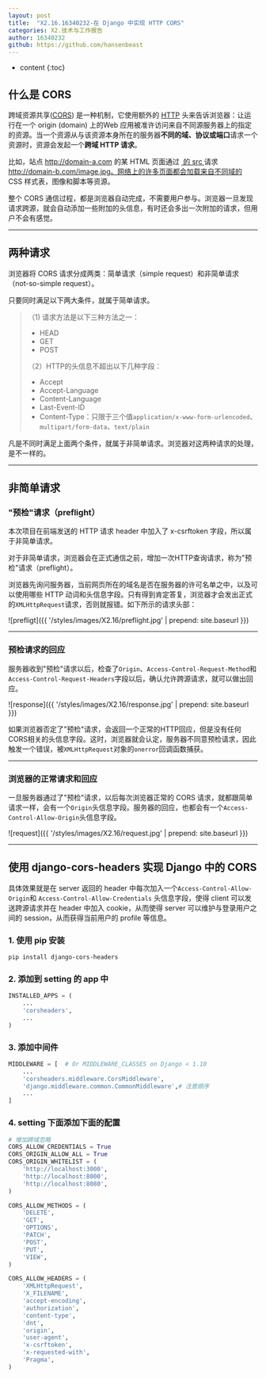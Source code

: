```yaml
---
layout: post
title:  "X2.16.16340232-在 Django 中实现 HTTP CORS"
categories: X2.技术与工作报告
author: 16340232
github: https://github.com/hansenbeast
---
```


* content
{:toc}


## 什么是 CORS

跨域资源共享([CORS](https://developer.mozilla.org/en-US/docs/Glossary/CORS)) 是一种机制，它使用额外的 [HTTP](https://developer.mozilla.org/en-US/docs/Glossary/HTTP) 头来告诉浏览器：让运行在一个 origin (domain) 上的Web 应用被准许访问来自不同源服务器上的指定的资源。当一个资源从与该资源本身所在的服务器**不同的域、协议或端口**请求一个资源时，资源会发起一个**跨域 HTTP 请求**。

比如，站点 http://domain-a.com 的某 HTML 页面通过 [ <img> 的 src ](https://developer.mozilla.org/zh-CN/docs/Web/HTML/Element/Img#Attributes)请求 http://domain-b.com/image.jpg。网络上的许多页面都会加载来自不同域的 CSS 样式表，图像和脚本等资源。

整个 CORS 通信过程，都是浏览器自动完成，不需要用户参与。浏览器一旦发现请求跨源，就会自动添加一些附加的头信息，有时还会多出一次附加的请求，但用户不会有感觉。

------



## 两种请求

浏览器将 CORS 请求分成两类：简单请求（simple request）和非简单请求（not-so-simple request）。

只要同时满足以下两大条件，就属于简单请求。

> （1) 请求方法是以下三种方法之一：
>
> - HEAD
> - GET
> - POST
>
> （2）HTTP的头信息不超出以下几种字段：
>
> - Accept
> - Accept-Language
> - Content-Language
> - Last-Event-ID
> - Content-Type：只限于三个值`application/x-www-form-urlencoded`、`multipart/form-data`、`text/plain`

凡是不同时满足上面两个条件，就属于非简单请求。浏览器对这两种请求的处理，是不一样的。

------



## 非简单请求

### "预检"请求（preflight）

本次项目在前端发送的 HTTP 请求 header 中加入了 x-csrftoken 字段，所以属于非简单请求。

对于非简单请求，浏览器会在正式通信之前，增加一次HTTP查询请求，称为"预检"请求（preflight）。

浏览器先询问服务器，当前网页所在的域名是否在服务器的许可名单之中，以及可以使用哪些 HTTP 动词和头信息字段。只有得到肯定答复，浏览器才会发出正式的`XMLHttpRequest`请求，否则就报错。如下所示的请求头部：

![prefligt]({{ '/styles/images/X2.16/preflight.jpg' | prepend: site.baseurl }})

------



### 预检请求的回应

服务器收到"预检"请求以后，检查了`Origin`、`Access-Control-Request-Method`和`Access-Control-Request-Headers`字段以后，确认允许跨源请求，就可以做出回应。

![response]({{ '/styles/images/X2.16/response.jpg' | prepend: site.baseurl }})

如果浏览器否定了"预检"请求，会返回一个正常的HTTP回应，但是没有任何CORS相关的头信息字段。这时，浏览器就会认定，服务器不同意预检请求，因此触发一个错误，被`XMLHttpRequest`对象的`onerror`回调函数捕获。

------



### 浏览器的正常请求和回应

一旦服务器通过了"预检"请求，以后每次浏览器正常的 CORS 请求，就都跟简单请求一样，会有一个`Origin`头信息字段。服务器的回应，也都会有一个`Access-Control-Allow-Origin`头信息字段。

![request]({{ '/styles/images/X2.16/request.jpg' | prepend: site.baseurl }})

------



## 使用 django-cors-headers 实现 Django 中的 CORS 

具体效果就是在 server 返回的 header 中每次加入一个`Access-Control-Allow-Origin`和 `Access-Control-Allow-Credentials` 头信息字段，使得 client 可以发送跨源请求并在 header 中加入 cookie，从而使得 server 可以维护与登录用户之间的 session，从而获得当前用户的 profile 等信息。

### 1. 使用 pip 安装

```bash
pip install django-cors-headers
```

### 2. 添加到 setting 的 app 中

```python
INSTALLED_APPS = (
    ...
    'corsheaders',
    ...
)
```

### 3. 添加中间件

```python
MIDDLEWARE = [  # Or MIDDLEWARE_CLASSES on Django < 1.10
    ...
    'corsheaders.middleware.CorsMiddleware',
    'django.middleware.common.CommonMiddleware',# 注意顺序
    ...
]
```

### 4. setting 下面添加下面的配置

```python
# 增加跨域忽略
CORS_ALLOW_CREDENTIALS = True
CORS_ORIGIN_ALLOW_ALL = True
CORS_ORIGIN_WHITELIST = (
    'http://localhost:3000',
    'http://localhost:8000',
    'http://localhost:8080',
)

CORS_ALLOW_METHODS = (
    'DELETE',
    'GET',
    'OPTIONS',
    'PATCH',
    'POST',
    'PUT',
    'VIEW',
)

CORS_ALLOW_HEADERS = (
    'XMLHttpRequest',
    'X_FILENAME',
    'accept-encoding',
    'authorization',
    'content-type',
    'dnt',
    'origin',
    'user-agent',
    'x-csrftoken',
    'x-requested-with',
    'Pragma',
)
```